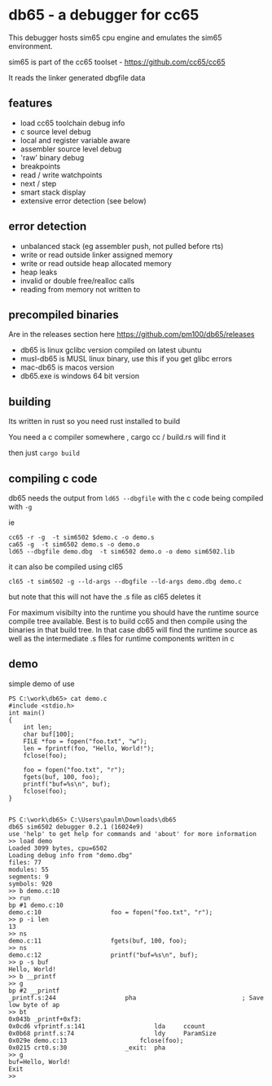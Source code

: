 # db65 - a debugger for cc65
This debugger hosts sim65 cpu engine and emulates the sim65 environment. 

sim65 is part of the cc65 toolset - https://github.com/cc65/cc65

It reads the linker generated dbgfile data

## features
- load cc65 toolchain debug info
- c source level debug
- local and register variable aware
- assembler source level debug
- 'raw' binary debug
- breakpoints 
- read / write watchpoints
- next / step
- smart stack display
- extensive error detection (see below)

## error detection  

- unbalanced stack (eg assembler push, not pulled before rts)
- write or read outside linker assigned memory
- write or read outside heap allocated memory
- heap leaks
- invalid or double free/realloc calls
- reading from memory not written to

## precompiled binaries

Are in the releases section here https://github.com/pm100/db65/releases

- db65 is linux gclibc version compiled on latest ubuntu
- musl-db65 is MUSL linux binary, use this if you get glibc errors
- mac-db65 is macos version
- db65.exe is windows 64 bit version
  
## building
Its written in rust so you need rust installed to build

You need a c compiler somewhere , cargo cc / build.rs will find it

then just `cargo build`

## compiling c code

db65 needs the output from `ld65 --dbgfile` with the c code being compiled with `-g`

ie

```
cc65 -r -g  -t sim6502 $demo.c -o demo.s
ca65 -g  -t sim6502 demo.s -o demo.o
ld65 --dbgfile demo.dbg  -t sim6502 demo.o -o demo sim6502.lib 
```

it can also be compiled using cl65

```
cl65 -t sim6502 -g --ld-args --dbgfile --ld-args demo.dbg demo.c
```

but note that this will not have the .s file as cl65 deletes it

For maximum visibilty into the runtime you should have the runtime source compile
tree available. Best is to build cc65 and then compile using the binaries
in that build tree. In that case db65 will find the runtime source as well
as the intermediate .s files for runtime components written in c


## demo
simple demo of use
```
PS C:\work\db65> cat demo.c
#include <stdio.h>
int main()
{
    int len;
    char buf[100];
    FILE *foo = fopen("foo.txt", "w");
    len = fprintf(foo, "Hello, World!");
    fclose(foo);

    foo = fopen("foo.txt", "r");
    fgets(buf, 100, foo);
    printf("buf=%s\n", buf);
    fclose(foo);
}


PS C:\work\db65> C:\Users\paulm\Downloads\db65
db65 sim6502 debugger 0.2.1 (16024e9)
use 'help' to get help for commands and 'about' for more information
>> load demo
Loaded 3099 bytes, cpu=6502
Loading debug info from "demo.dbg"
files: 77
modules: 55
segments: 9
symbols: 920
>> b demo.c:10
>> run
bp #1 demo.c:10
demo.c:10                   foo = fopen("foo.txt", "r");
>> p -i len
13
>> ns
demo.c:11                   fgets(buf, 100, foo);
>> ns
demo.c:12                   printf("buf=%s\n", buf);
>> p -s buf
Hello, World!
>> b __printf
>> g
bp #2 __printf
_printf.s:244                   pha                             ; Save low byte of ap
>> bt
0x043b _printf+0xf3:
0x0cd6 vfprintf.s:141                   lda     ccount
0x0b68 printf.s:74                      ldy     ParamSize
0x029e demo.c:13                    fclose(foo);
0x0215 crt0.s:30                _exit:  pha
>> g
buf=Hello, World!
Exit
>>
```



